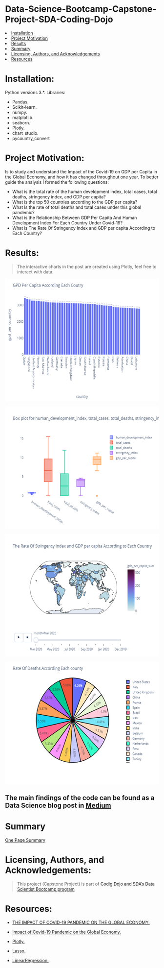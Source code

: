 # Data-Science-Bootcamp-Capstone-Project-SDA-Coding-Dojo
<li><a href="#Installation">Installation</a></li>
<li><a href="#Project Motivation">Project Motivation</a></li>
<li><a href="#Results">Results</a></li>
<li><a href="#Summary">Summary</a></li>
<li><a href="#Licensing, Authors, and Acknowledgements">Licensing, Authors, and Acknowledgements</a></li>
<li><a href="#Resources">Resources</a></li>


<a id='Installation'></a>
# Installation:
Python versions 3.*.
Libraries:
- Pandas.
- Scikit-learn.
- numpy.
- matplotlib.
- seaborn.
- Plotly.
- chart_studio.
- pycountry_convert
<a id='Project Motivation'></a>
# Project Motivation:
Is to study and understand the Impact of the Covid-19 on GDP per Capita in the Global Economy, and how it has changed throughout one year. To better guide the analysis I formed the following questions:

- What is the total rate of the human development index, total cases, total deaths, stringency index, and GDP per capita?
- What is the top 50 countries according to the GDP per capita?
- What Is the rate of total deaths and total cases under this global pandemic?
- What is the Relationship Between GDP Per Capita And Human Development Index For Each Country Under Covid-19?
-  What is The Rate Of Stringency Index and GDP per capita According to Each Country?

<a id='Results'></a>
# Results:
> The interactive charts in the post are created using Plotly, feel free to interact with data.

[<img width="600" height="400" src="Image/newplot (2).png">](https://chart-studio.plotly.com/create/?fid=farah12:21#/)

[<img width="600" height="400" src="Image/newplot (1).png">](https://chart-studio.plotly.com/create/?fid=farah12:40#/)

[<img width="600" height="400" src="Image/newplot (4).png">](https://chart-studio.plotly.com/create/?fid=farah12:33#/)

[<img width="600" height="400" src="Image/newplot (3).png">](https://chart-studio.plotly.com/create/?fid=farah12:25#/)





## The main findings of the code can be found as a Data Science blog post in [Medium](https://farah-sidina.medium.com/does-the-global-economy-affect-by-the-covid-19-pandemic-ca98e323e70c)

<a id='Summary'></a>
# Summary
[One Page Summary](https://github.com/faro7ah/Impact-of-Covid-19-in-a-global-economy-Data-Science-Bootcamp-Capstone-Project-SDA-Coding-Dojo/blob/main/Poster.pdf)

<a id='Licensing, Authors, and Acknowledgements'></a>
# Licensing, Authors, and Acknowledgements:
> This project (Capstone Project) is part of [Codig Dojo and SDA’s Data Scientist Bootcamp program](https://www.codingdojo.com/)

# Resources: 
<a id='Resources'></a>
- [THE IMPACT OF COVID-19 PANDEMIC ON THE GLOBAL ECONOMY.](http://www.conscientiabeam.com/pdf-files/eco/29/EFL20218(1)32-43.pdf)

- [Impact of Covid-19 Pandemic on the Global Economy.](https://www.kaggle.com/shashwatwork/impact-of-covid19-pandemic-on-the-global-economy/)

- [Plotly.](https://chart-studio.plotly.com/)
- [Lasso.](https://medium.com/all-about-ml/search?q=Lasso)
- [LinearRegression.](https://medium.com/all-about-ml/linear-regression-d41a6a5dcab6)




